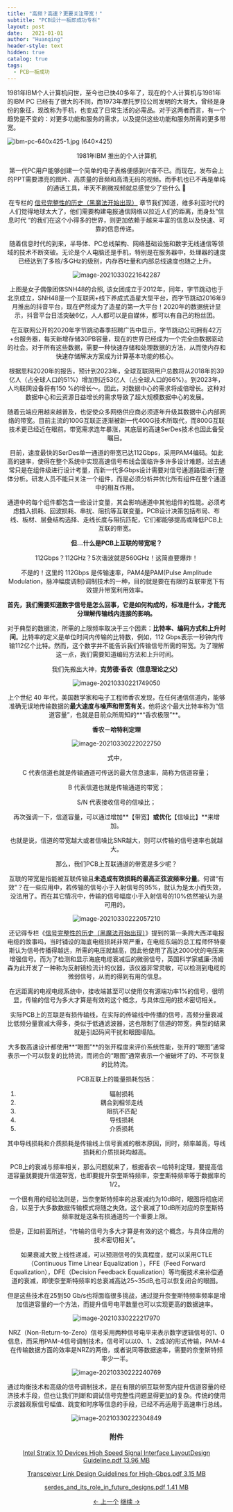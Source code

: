 ```yaml
---
title: "高频？高速？更要关注带宽！"
subtitle: "PCB设计一板即成功专栏"
layout: post
date:   2021-01-01
author: "Huanqing"
header-style: text
hidden: true
catalog: true
tags:
  - PCB一板成功
---
```


1981年IBM个人计算机问世，至今也已快40多年了，现在的个人计算机与1981年的IBM PC 已经有了很大的不同，而1973年摩托罗拉公司发明的大哥大，曾经是身份的象征，现改称为手机，也变成了日常生活的必需品。对于这两者而言，有一个趋势是不变的：对更多功能和服务的需求，以及提供这些功能和服务所需的更多带宽。

![ibm-pc-640x425-1.jpg (640×425)](https://gitee.com/hawkingwu/PicGo/raw/master/ibm-pc-640x425-1.jpg)

<center> 1981年IBM 推出的个人计算机

第一代PC用户能够创建一个简单的电子表格便感到兴奋不已。而现在，发布会上的PPT需要漂亮的图片、高质量的音频和高清无码的视频。而手机也已不再是单纯的通话工具，半天不刷微视频就总感觉少了些什么 🤳

在专栏的 [信号完整性的历史（黑魔法开始出现）](https://huanqingwu.github.io/2021/01/01/pcb-design-si-history2/) 章节我们知道，维多利亚时代的人们觉得地球太大了，他们需要构建电报通信网络以拉近人们的距离，而身处”信息时代 “的我们在这个小得多的世界，则更加依赖于越来丰富的信息以及快速、可靠的信息传递。

随着信息时代的到来，半导体、PC总线架构、网络基础设施和数字无线通信等领域的技术不断突破。无论是个人电脑还是手机，特别是在服务器中，处理器的速度已经达到了多核/多GHz的级别，内存吞吐量和内部总线速度也随之上升。

![image-20210330221642287](https://cdnimg.mr-wu.cn/wp-content/uploads/2021/01/SNH48-女团-scaled.jpg)

上图是女子偶像团体SNH48的合照, 该女团成立于2012年，同年，字节跳动也于北京成立，SNH48是一个互联网+线下养成式造星大型平台，而字节跳动2016年9月推出的抖音平台，现在俨然成为了造星的第一大平台！2020年的数据统计显示，抖音平台日活突破6亿，人人都可以是自媒体，都可以有自己的粉丝团。

在互联网公开的2020年字节跳动春季招聘广告中显示，字节跳动公司拥有42万+台服务器，每天新增存储30PB容量，现在的世界已经成为一个完全由数据驱动的社会。对于所有这些数据，需要一种快速存储和处理数据的方法，从而使内存和快速存储解决方案成为计算基本功能的核心。

根据思科2020年的报告，预计到2023年，全球互联网用户总数将从2018年的39亿人（占全球人口的51%）增加到近53亿人（占全球人口的66%）。到2023年，人均联网设备将有150 %的增长～。因此，对数据中心的需求将成倍增长。这种对数据中心和云资源日益增长的需求导致了超大规模数据中心的发展。

随着云端应用越来越普及，也促使众多网络供应商必须逐年升级其数据中心内部网络的带宽。目前主流的100G互联正逐渐被新一代400G技术所取代，而800G互联技术更已经近在眼前。带宽需求连年暴涨，其底层的高速SerDes技术也因此备受瞩目。

目前，速度最快的SerDes单一通道的带宽已达112Gbps，采用PAM4编码。如此高的速率，使得在整个系统中实现高速信号布线会面临许多许多设计难题。过去通常只是在组件级进行设计考量，而新一代多Gbps设计需要对信号通道路径进行整体分析。研发人员不能只关注一个组件，而是必须分析并优化所有组件在整个通道中的相互作用。

通道中的每个组件都包含一些设计变量，其会影响通道中其他组件的性能。必须考虑插入损耗、回波损耗、串扰、阻抗等互联变量。PCB设计决策包括布局、布线、板材、层叠结构选择、走线长度与阻抗匹配，它们都能够提高或降低PCB上互联的带宽。

**但…什么是PCB上互联的带宽呢？**

112Gbps？112GHz？5次谐波就是560GHz！这简直要爆炸！

不是的！这里的 112Gbps 是传输速率，PAM4是PAM(Pulse Amplitude Modulation，脉冲幅度调制)调制技术的一种，目的就是要在有限的互联带宽下有效提升带宽利用效率。

**首先，我们需要知道数字信号是怎么回事，它是如何构成的，标准是什么，才能充分理解传输线内连接的影响。**

对于典型的数据流，所需的上限频率取决于三个因素：**比特率、编码方式和上升时间**。比特率的定义是单位时间内传输的比特数，例如，112 Gbps表示一秒钟内传输112亿个比特。然而，这个数字并不能告诉我们传输信号所需的带宽。为了理解这一点，我们需要知道编码方法和上升时间。

我们先搬出大神，**克劳德·香农（信息理论之父）**

![image-20210330221749050](https://gitee.com/hawkingwu/PicGo/raw/master/image-20210330221749050.png)

上个世纪 40 年代，美国数学家和电子工程师香农发现，在任何通信信道内，能够准确无误地传输数据的**最大速度与噪声和带宽有关**。他将这个最大比特率称为“信道容量”，也就是目前众所周知的**“香农极限”**。

**香农－哈特利定理**

![image-20210330222022750](https://gitee.com/hawkingwu/PicGo/raw/master/image-20210330222022750.png)

式中，

C 代表信道也就是传输通道可传送的最大信息速率，简称为信道容量；

B 代表信道也就是传输通道的带宽；

S/N 代表接收信号的信噪比；

再次强调一下，信道容量，可以通过增加**【带宽】**或优化**【信噪比】**来增加。

也就是说，信道的带宽越大或者信噪比SNR越大，则可以传输的信号速率也就越大。

那么，我们PCB上互联通道的带宽是多少呢？

互联的带宽是指能被互联传输且**未造成有效损耗的最高正弦波频率分量**。何谓“有效”？在一些应用中，若传输的信号小于入射信号的95%，就认为是太小而失效，没法用了。而在其它情况中，传输的信号幅度小于入射信号的10%依然被认为是可用的。

![image-20210330222057210](https://gitee.com/hawkingwu/PicGo/raw/master/image-20210330222057210.png)

还记得专栏《[信号完整性的历史（黑魔法开始出现）](https://huanqingwu.github.io/2021/01/01/pcb-design-si-history2/)》提到的第一条跨大西洋电报电缆的故事吗，当时铺设的海底电缆损耗非常严重，在电缆东端的总工程师怀特豪斯认为信号传播得越远，所需的电压就越高，因此他使用了高达2000伏的电压来增强信号。而为了检测和显示海底电缆衰减后的微弱信号，英国科学家威廉·汤姆森为此开发了一种称为反射镜检流计的仪器，该仪器非常灵敏，可以检测到电缆的微弱信号，从而的得到有用的信息。

在远距离的电视电缆系统中，接收端甚至可以使用仅有源端功率1%的信号，很明显，传输的信号为多大才算是有效的这个概念，与具体应用的技术密切相关。

实际PCB上的互联是有损传输线，在实际的传输线中传播的信号，高频分量衰减比低频分量衰减大得多，类似于低通滤波器，这也限制了信道的带宽，典型的结果就是引起码间干扰和眼图塌陷。

大多数高速设计都使用**“眼图”**的张开程度来评价系统性能，张开的“眼图”通常表示一个可以恢复的比特流，而闭合的“眼图”通常表示一个被破坏了的、不可恢复的比特流。

PCB互联上的能量损耗包括：

1. 辐射损耗
2. 耦合到相邻走线
3. 阻抗不匹配
4. 导线损耗
5. 介质损耗

其中导线损耗和介质损耗是传输线上信号衰减的根本原因，同时，频率越高，导线损耗和介质损耗均越高。

PCB上的衰减与频率相关，那么问题就来了，根据香农－哈特利定理，要提高信道容量就要提升信道带宽，也即要提升奈奎斯特频率，奈奎斯特频率等于数据率的1/2。

一个很有用的经验法则是，当奈奎斯特频率的总衰减约为10dB时，眼图将彻底闭合，以至于大多数数据传输模式将随之失效。这个衰减了10dB所对应的奈奎斯特频率就是这条有损通道的一个重要上限。

但是，正如前面所述，“传输的信号为多大才算是有效的这个概念，与具体应用的技术密切相关”。

如果衰减大致上线性递减，可以预测信号的失真程度，就可以采用CTLE（Continuous Time Linear Equalization ），FFE（Feed Forward Equalization），DFE（Decision Feedback Equalization）等均衡技术来补偿通道的衰减，即使奈奎斯特频率的总衰减高达25~35dB,也可以恢复闭合的眼图。

但是这些技术在25到50 Gb/s也将面临很多挑战，通过提升奈奎斯特频率频率是增加信道容量的一个方法，而提升信号电平数量也可以实现更高的数据速率。

![image-20210330222217970](https://gitee.com/hawkingwu/PicGo/raw/master/image-20210330222217970.png)

NRZ（Non-Return-to-Zero）信号采用两种信号电平来表示数字逻辑信号的1、0信息，而采用PAM-4信号调制技术，信号可以以0、1、2或3的形式传输，PAM-4在传输数据方面的效率是NRZ的两倍，或者说同等数据速率，需要的奈奎斯特频率少一半。

![image-20210330222240769](https://gitee.com/hawkingwu/PicGo/raw/master/image-20210330222240769.png)

通过均衡技术和高级的信号调制技术，是在有限的铜互联带宽内提升信道容量的经济技术手段，但也让我们判断和调试信号完整性问题显得更加的复杂。传统的使用示波器观察信号幅值、跳变和时序等信息的手段，已经不再适用于高速串行总线。

![image-20210330222304849](https://gitee.com/hawkingwu/PicGo/raw/master/image-20210330222304849.png)



### 附件

<a href="https://www.mr-wu.cn/wp-content/uploads/2021/01/Intel-Stratix-10-Devices-High-Speed-Signal-Interface-LayoutDesign-Guideline.pdf" target="_blank">Intel Stratix 10 Devices High Speed Signal Interface LayoutDesign Guideline.pdf 13.96 MB</a>

<a href="https://www.mr-wu.cn/wp-content/uploads/2021/01/Transceiver-Link-Design-Guidelines-for-High-Gbps.pdf" target="_blank">Transceiver Link Design Guidelines for High-Gbps.pdf 3.15 MB</a>

<a href="https://www.mr-wu.cn/wp-content/uploads/2021/01/serdes_and_its_role_in_future_designs.pdf" target="_blank">serdes_and_its_role_in_future_designs.pdf 1.41 MB</a>


[← 上一个](https://www.mr-wu.cn/courses/right-the-first-time-for-high-speed-pcb-design/lesson/pcb设计拉线到底拉的是什么/) [继续 →](https://www.mr-wu.cn/courses/right-the-first-time-for-high-speed-pcb-design/lesson/pcb上信号传播的速度，绕等长？不！我们要的是等/)
